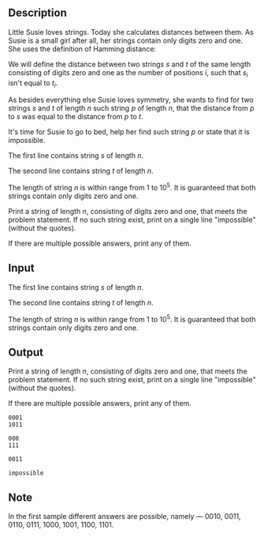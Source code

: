 ## Description

<div><p>Little Susie loves strings. Today she calculates distances between them. As Susie is a small girl after all, her strings contain only digits zero and one. She uses the definition of Hamming distance:</p><p>We will define the distance between two strings <span class="tex-span"><i>s</i></span> and <span class="tex-span"><i>t</i></span> of the same length consisting of digits zero and one as the number of positions <span class="tex-span"><i>i</i></span>, such that <span class="tex-span"><i>s</i><sub class="lower-index"><i>i</i></sub></span> isn't equal to <span class="tex-span"><i>t</i><sub class="lower-index"><i>i</i></sub></span>. </p><p>As besides everything else Susie loves symmetry, she wants to find for two strings <span class="tex-span"><i>s</i></span> and <span class="tex-span"><i>t</i></span> of length <span class="tex-span"><i>n</i></span> such string <span class="tex-span"><i>p</i></span> of length <span class="tex-span"><i>n</i></span>, that the distance from <span class="tex-span"><i>p</i></span> to <span class="tex-span"><i>s</i></span> was equal to the distance from <span class="tex-span"><i>p</i></span> to <span class="tex-span"><i>t</i></span>.</p><p>It's time for Susie to go to bed, help her find such string <span class="tex-span"><i>p</i></span> or state that it is impossible.</p></div><div class="input-specification"><p>The first line contains string <span class="tex-span"><i>s</i></span> of length <span class="tex-span"><i>n</i></span>. </p><p>The second line contains string <span class="tex-span"><i>t</i></span> of length <span class="tex-span"><i>n</i></span>.</p><p>The length of string <span class="tex-span"><i>n</i></span> is within range from <span class="tex-span">1</span> to <span class="tex-span">10<sup class="upper-index">5</sup></span>. It is guaranteed that both strings contain only digits zero and one.</p></div><div class="output-specification"><p>Print a string of length <span class="tex-span"><i>n</i></span>, consisting of digits zero and one, that meets the problem statement. If no such string exist, print on a single line "impossible" (without the quotes).</p><p>If there are multiple possible answers, print any of them.</p></div>

## Input

<p>The first line contains string <span class="tex-span"><i>s</i></span> of length <span class="tex-span"><i>n</i></span>. </p><p>The second line contains string <span class="tex-span"><i>t</i></span> of length <span class="tex-span"><i>n</i></span>.</p><p>The length of string <span class="tex-span"><i>n</i></span> is within range from <span class="tex-span">1</span> to <span class="tex-span">10<sup class="upper-index">5</sup></span>. It is guaranteed that both strings contain only digits zero and one.</p>

## Output

<p>Print a string of length <span class="tex-span"><i>n</i></span>, consisting of digits zero and one, that meets the problem statement. If no such string exist, print on a single line "impossible" (without the quotes).</p><p>If there are multiple possible answers, print any of them.</p>





```input1
0001
1011

```




```input2
000
111

```




```output1
0011

```




```output2
impossible

```



## Note

<p>In the first sample different answers are possible, namely — 0010, 0011, 0110, 0111, 1000, 1001, 1100, 1101.</p>
